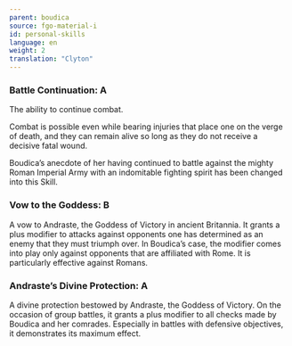 ```yaml
---
parent: boudica
source: fgo-material-i
id: personal-skills
language: en
weight: 2
translation: "Clyton"
---
```


### Battle Continuation: A

The ability to continue combat.

Combat is possible even while bearing injuries that place one on the verge of death, and they can remain alive so long as they do not receive a decisive fatal wound.

Boudica’s anecdote of her having continued to battle against the mighty Roman Imperial Army with an indomitable fighting spirit has been changed into this Skill.

### Vow to the Goddess: B

A vow to Andraste, the Goddess of Victory in ancient Britannia. It grants a plus modifier to attacks against opponents one has determined as an enemy that they must triumph over. In Boudica’s case, the modifier comes into play only against opponents that are affiliated with Rome. It is particularly effective against Romans.

### Andraste’s Divine Protection: A

A divine protection bestowed by Andraste, the Goddess of Victory. On the occasion of group battles, it grants a plus modifier to all checks made by Boudica and her comrades. Especially in battles with defensive objectives, it demonstrates its maximum effect.
